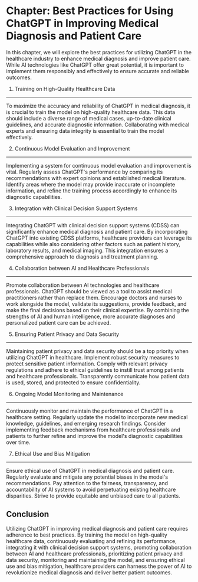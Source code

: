Chapter: Best Practices for Using ChatGPT in Improving Medical Diagnosis and Patient Care
=========================================================================================

In this chapter, we will explore the best practices for utilizing ChatGPT in the healthcare industry to enhance medical diagnosis and improve patient care. While AI technologies like ChatGPT offer great potential, it is important to implement them responsibly and effectively to ensure accurate and reliable outcomes.

1. Training on High-Quality Healthcare Data
-------------------------------------------

To maximize the accuracy and reliability of ChatGPT in medical diagnosis, it is crucial to train the model on high-quality healthcare data. This data should include a diverse range of medical cases, up-to-date clinical guidelines, and accurate diagnostic information. Collaborating with medical experts and ensuring data integrity is essential to train the model effectively.

2. Continuous Model Evaluation and Improvement
----------------------------------------------

Implementing a system for continuous model evaluation and improvement is vital. Regularly assess ChatGPT's performance by comparing its recommendations with expert opinions and established medical literature. Identify areas where the model may provide inaccurate or incomplete information, and refine the training process accordingly to enhance its diagnostic capabilities.

3. Integration with Clinical Decision Support Systems
-----------------------------------------------------

Integrating ChatGPT with clinical decision support systems (CDSS) can significantly enhance medical diagnosis and patient care. By incorporating ChatGPT into existing CDSS platforms, healthcare providers can leverage its capabilities while also considering other factors such as patient history, laboratory results, and medical imaging. This integration ensures a comprehensive approach to diagnosis and treatment planning.

4. Collaboration between AI and Healthcare Professionals
--------------------------------------------------------

Promote collaboration between AI technologies and healthcare professionals. ChatGPT should be viewed as a tool to assist medical practitioners rather than replace them. Encourage doctors and nurses to work alongside the model, validate its suggestions, provide feedback, and make the final decisions based on their clinical expertise. By combining the strengths of AI and human intelligence, more accurate diagnoses and personalized patient care can be achieved.

5. Ensuring Patient Privacy and Data Security
---------------------------------------------

Maintaining patient privacy and data security should be a top priority when utilizing ChatGPT in healthcare. Implement robust security measures to protect sensitive patient information. Comply with relevant privacy regulations and adhere to ethical guidelines to instill trust among patients and healthcare professionals. Transparently communicate how patient data is used, stored, and protected to ensure confidentiality.

6. Ongoing Model Monitoring and Maintenance
-------------------------------------------

Continuously monitor and maintain the performance of ChatGPT in a healthcare setting. Regularly update the model to incorporate new medical knowledge, guidelines, and emerging research findings. Consider implementing feedback mechanisms from healthcare professionals and patients to further refine and improve the model's diagnostic capabilities over time.

7. Ethical Use and Bias Mitigation
----------------------------------

Ensure ethical use of ChatGPT in medical diagnosis and patient care. Regularly evaluate and mitigate any potential biases in the model's recommendations. Pay attention to the fairness, transparency, and accountability of AI systems to avoid perpetuating existing healthcare disparities. Strive to provide equitable and unbiased care to all patients.

Conclusion
----------

Utilizing ChatGPT in improving medical diagnosis and patient care requires adherence to best practices. By training the model on high-quality healthcare data, continuously evaluating and refining its performance, integrating it with clinical decision support systems, promoting collaboration between AI and healthcare professionals, prioritizing patient privacy and data security, monitoring and maintaining the model, and ensuring ethical use and bias mitigation, healthcare providers can harness the power of AI to revolutionize medical diagnosis and deliver better patient outcomes.
